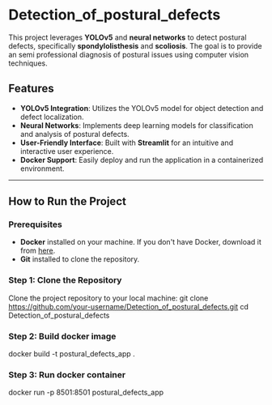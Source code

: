 # Detection_of_postural_defects

This project leverages **YOLOv5** and **neural networks** to detect postural defects, specifically **spondylolisthesis** and **scoliosis**. The goal is to provide an semi professional diagnosis of postural issues using computer vision techniques.

## Features
- **YOLOv5 Integration**: Utilizes the YOLOv5 model for object detection and defect localization.
- **Neural Networks**: Implements deep learning models for classification and analysis of postural defects.
- **User-Friendly Interface**: Built with **Streamlit** for an intuitive and interactive user experience.
- **Docker Support**: Easily deploy and run the application in a containerized environment.

---

## How to Run the Project

### Prerequisites
- **Docker** installed on your machine. If you don't have Docker, download it from [here](https://www.docker.com/get-started).
- **Git** installed to clone the repository.

### Step 1: Clone the Repository
Clone the project repository to your local machine:
git clone https://github.com/your-username/Detection_of_postural_defects.git
cd Detection_of_postural_defects

### Step 2: Build docker image
docker build -t postural_defects_app .

### Step 3: Run docker container
docker run -p 8501:8501 postural_defects_app
